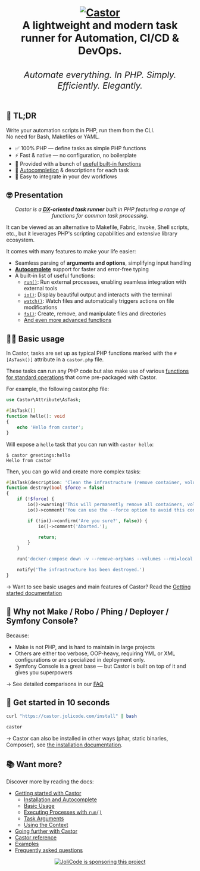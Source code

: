 <h1 align="center">
  <a href="https://github.com/jolicode/castor"><img src="https://jolicode.com/media/original/oss/headers/castor.png" alt="Castor"></a>
  <br />
  A lightweight and modern task runner for Automation, CI/CD & DevOps.<br>
  <sub><em><h6>Automate everything. In PHP. Simply. Efficiently. Elegantly.</h6></em></sub>
</h1>

## 🚀 TL;DR

Write your automation scripts in PHP, run them from the CLI.<br/>
No need for Bash, Makefiles or YAML.<br/>

* ✅ 100% PHP — define tasks as simple PHP functions
* ⚡ Fast & native — no configuration, no boilerplate
* 🔧 Provided with a bunch of [useful built-in functions](reference.md)
* 🧠 [Autocompletion](going-further/interacting-with-castor/autocomplete.md) & descriptions for each task
* 🧰 Easy to integrate in your dev workflows

## 🤓 Presentation

<p align="center">
    <i>Castor is a <strong><abbr title="Developer eXperience">DX</abbr>-oriented task
    runner</strong> built in PHP featuring a range of functions for common task processing.</i>
</p>

It can be viewed as an alternative to Makefile, Fabric, Invoke, Shell scripts,
etc., but it leverages PHP's scripting capabilities and extensive library ecosystem.

It comes with many features to make your life easier:

* Seamless parsing of **arguments and options**, simplifying input handling
* **[Autocomplete](https://castor.jolicode.com/going-further/interacting-with-castor/autocomplete)** support for faster and error-free typing
* A built-in list of useful functions:
    * [`run()`](https://castor.jolicode.com/getting-started/run/#the-run-function): Run external processes, enabling seamless integration with external tools
    * [`io()`](https://castor.jolicode.com/going-further/helpers/console-and-io/#the-io-function): Display beautiful output and interacts with the terminal
    * [`watch()`](https://castor.jolicode.com/going-further/helpers/watch/): Watch files and automatically triggers actions on file modifications
    * [`fs()`](https://castor.jolicode.com/going-further/helpers/filesystem/#the-fs-function): Create, remove, and manipulate files and directories
    * [And even more advanced functions](https://castor.jolicode.com/reference/)

## 🧑‍🔬 Basic usage

In Castor, tasks are set up as typical PHP functions marked with the `#[AsTask()]` attribute in a `castor.php` file.

These tasks can run any PHP code but also make use of various [functions for standard operations](https://castor.jolicode.com/reference/) that come pre-packaged with Castor.

For example, the following castor.php file:

```php
use Castor\Attribute\AsTask;

#[AsTask()]
function hello(): void
{
    echo 'Hello from castor';
}
```

Will expose a `hello` task that you can run with `castor hello`:

```shell
$ castor greetings:hello
Hello from castor
```

Then, you can go wild and create more complex tasks:

```php
#[AsTask(description: 'Clean the infrastructure (remove container, volume, networks)')]
function destroy(bool $force = false)
{
    if (!$force) {
        io()->warning('This will permanently remove all containers, volumes, networks... created for this project.');
        io()->comment('You can use the --force option to avoid this confirmation.');

        if (!io()->confirm('Are you sure?', false)) {
            io()->comment('Aborted.');

            return;
        }
    }

    run('docker-compose down -v --remove-orphans --volumes --rmi=local');

    notify('The infrastructure has been destroyed.')
}
```

→ Want to see basic usages and main features of Castor? Read the [Getting started documentation](https://castor.jolicode.com/getting-started/)

## 🤔 Why not Make / Robo / Phing / Deployer / Symfony Console?

Because:

* Make is not PHP, and is hard to maintain in large projects
* Others are either too verbose, OOP-heavy, requiring YML or XML configurations or are specialized in deployment only.
* Symfony Console is a great base — but Castor is built on top of it and gives you superpowers

→ See detailed comparisons in our [FAQ](https://castor.jolicode.com/faq/)

## 🧰 Get started in 10 seconds

```bash
curl "https://castor.jolicode.com/install" | bash

castor
```

→ Castor can also be installed in other ways (phar, static binaries, Composer), see [the installation documentation](https://castor.jolicode.com/getting-started/installation/).

## 📚 Want more?

Discover more by reading the docs:

* [Getting started with Castor](https://castor.jolicode.com/getting-started/)
  * [Installation and Autocomplete](https://castor.jolicode.com/getting-started/installation/)
  * [Basic Usage](https://castor.jolicode.com/getting-started/basic-usage/)
  * [Executing Processes with `run()`](https://castor.jolicode.com/getting-started/run/)
  * [Task Arguments](https://castor.jolicode.com/getting-started/arguments)
  * [Using the Context](https://castor.jolicode.com/getting-started/context)
* [Going further with Castor](https://castor.jolicode.com/going-further/)
* [Castor reference](https://castor.jolicode.com/reference/)
* [Examples](https://castor.jolicode.com/examples/)
* [Frequently asked questions](https://castor.jolicode.com/faq/)

<div align="center">
<a href="https://jolicode.com/"><img src="https://jolicode.com/media/original/oss/footer-github.png?v2" alt="JoliCode is sponsoring this project"></a>
</div>
